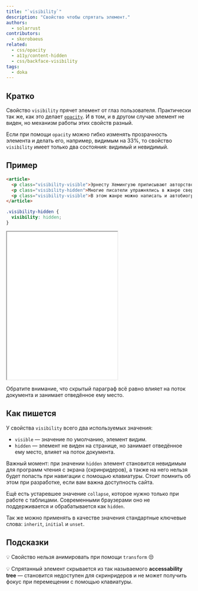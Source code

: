 ```yaml
---
title: "`visibility`"
description: "Свойство чтобы спрятать элемент."
authors:
  - solarrust
contributors:
  - skorobaeus
related:
  - css/opacity
  - a11y/content-hidden
  - css/backface-visibility
tags:
  - doka
---
```


## Кратко

Свойство `visibility` прячет элемент от глаз пользователя. Практически так же, как это делает [`opacity`](/css/opacity/). И в том, и в другом случае элемент не виден, но механизм работы этих свойств разный.

Если при помощи `opacity` можно гибко изменять прозрачность элемента и делать его, например, видимым на 33%, то свойство `visibility` имеет только два состояния: видимый и невидимый.

## Пример

```html
<article>
  <p class="visibility-visible">Эрнесту Хемингуэю приписывают авторство...</p>
  <p class="visibility-hidden">Многие писатели упражнялись в жанре сверхмалой прозы...</p>
  <p class="visibility-visible">В этом жанре можно написать и автобиографию...</p>
</article>
```

```css
.visibility-hidden {
  visibility: hidden;
}
```

<iframe title="Прозрачность параграфов" src="demos/text/" height="400"></iframe>

Обратите внимание, что скрытый параграф всё равно влияет на поток документа и занимает отведённое ему место.

## Как пишется

У свойства `visibility` всего два используемых значения:

- `visible` — значение по умолчанию, элемент видим.
- `hidden` — элемент не виден на странице, но занимает отведённое ему место, влияет на поток документа.

Важный момент: при значении `hidden` элемент становится невидимым для программ чтения с экрана (скринридеров), а также на него нельзя будет попасть при навигации с помощью клавиатуры. Стоит помнить об этом при разработке, если вам важна доступность сайта.

Ещё есть устаревшее значение `collapse`, которое нужно только при работе с таблицами. Современными браузерами оно не поддерживается и обрабатывается как `hidden`.

Так же можно применять в качестве значения стандартные ключевые слова: `inherit`, `initial` и `unset`.

## Подсказки

💡 Свойство нельзя анимировать при помощи `transform` 😒

💡 Спрятанный элемент скрывается из так называемого **accessability tree** — становится недоступен для скринридеров и не может получить фокус при перемещении с помощью клавиатуры.
